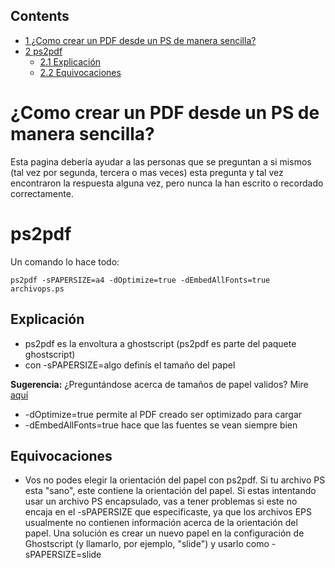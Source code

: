 ## Contents

*   [1 ¿Como crear un PDF desde un PS de manera sencilla?](#.C2.BFComo_crear_un_PDF_desde_un_PS_de_manera_sencilla.3F)
*   [2 ps2pdf](#ps2pdf)
    *   [2.1 Explicación](#Explicaci.C3.B3n)
    *   [2.2 Equivocaciones](#Equivocaciones)

# ¿Como crear un PDF desde un PS de manera sencilla?

Esta pagina debería ayudar a las personas que se preguntan a si mismos (tal vez por segunda, tercera o mas veces) esta pregunta y tal vez encontraron la respuesta alguna vez, pero nunca la han escrito o recordado correctamente.

# ps2pdf

Un comando lo hace todo:

```
ps2pdf -sPAPERSIZE=a4 -dOptimize=true -dEmbedAllFonts=true archivops.ps

```

## Explicación

*   ps2pdf es la envoltura a ghostscript (ps2pdf es parte del paquete ghostscript)
*   con -sPAPERSIZE=algo definís el tamaño del papel

**Sugerencia:** ¿Preguntándose acerca de tamaños de papel validos? Mire [aquí](http://www.cs.wisc.edu/~ghost/doc/cvs/Use.htm#Known_paper_sizes)

*   -dOptimize=true permite al PDF creado ser optimizado para cargar
*   -dEmbedAllFonts=true hace que las fuentes se vean siempre bien

## Equivocaciones

*   Vos no podes elegir la orientación del papel con ps2pdf. Si tu archivo PS esta "sano", este contiene la orientación del papel. Si estas intentando usar un archivo PS encapsulado, vas a tener problemas si este no encaja en el -sPAPERSIZE que especificaste, ya que los archivos EPS usualmente no contienen información acerca de la orientación del papel. Una solución es crear un nuevo papel en la configuración de Ghostscript (y llamarlo, por ejemplo, "slide") y usarlo como -sPAPERSIZE=slide